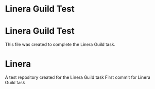 # Linera Guild Test  

# Linera Guild Test  

This file was created to complete the Linera Guild task.  

# Linera
A test repository created for the Linera Guild task
First commit for Linera Guild task

